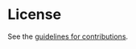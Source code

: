 # License

See the
[guidelines for contributions](https://github.com/mirjak/draft-kuehlewind-masque-connect-ip/blob/master/CONTRIBUTING.md).
